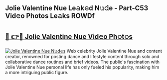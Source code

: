 ## Jolie Valentine Nue Le𝚊k𝚎d N𝚞𝚍e - Part-C53 Vid𝚎o Photos Le𝚊ks ROWDf

# <h2><a href="http://fb4yya.evod.top/?m=Jolie+Valentine+Nue">🔗 👉🔴 Jolie Valentine Nue Vid𝚎o Ph𝚘t𝚘s</a></h2>

[![Jolie Valentine Nue N𝚞d𝚎s](https://i.imgur.com/8V9OHl7.gif)](http://fb4yya.evod.top/?m=Jolie+Valentine+Nue)
Web celebrity Jolie Valentine Nue and content creator, renowned for posting dance and lifestyle content through solo and collaborative dance routines and brief videos. The public's fascination with Jolie Valentine Nue personal life has only fueled his popularity, making him a more intriguing public figure. 
